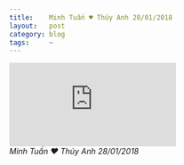 ```yaml
---
title:    Minh Tuấn ♥ Thúy Anh 28/01/2018
layout:   post
category: blog
tags:     ~
---
```


<p>
  <div class="embed-container">
    <iframe src="https://www.youtube.com/embed/iPr1eIwP4UI" frameborder="0" allowfullscreen></iframe>
  </div>
  <em>Minh Tuấn ♥ Thúy Anh 28/01/2018</em>
</p>